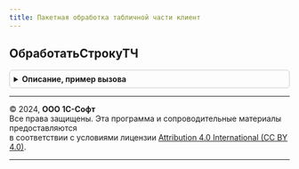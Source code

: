 ```yaml
---
title: Пакетная обработка табличной части клиент
---
```



## ОбработатьСтрокуТЧ
<details style="margin: 1em 0; padding: 0.5em; border: 1px solid #ccc; border-radius: 6px;">

<summary style="font-weight: bold; cursor: pointer;">Описание, пример вызова</summary>

```bsl

// Обработка строки табличной части - вызывается из форм документов.
//
// Параметры:
//  ТекущаяСтрока - см. ПакетнаяОбработкаТабличнойЧастиСервер.ОбработатьСтрокуТЧВЦикле.
//  СтруктураДействий - см.  ПакетнаяОбработкаТабличнойЧастиСервер.ОбработатьСтрокуТЧВЦикле.Действия.
//  КэшированныеЗначения - см. ПакетнаяОбработкаТабличнойЧастиКлиентСервер.ПолучитьСтруктуруКэшируемыеЗначения.
//  ДополнительныеПараметрыЗаполнения - Структура, Неопределено - дополнительные параметры заполнения.
//
Процедура ОбработатьСтрокуТЧ(ТекущаяСтрока, СтруктураДействий, КэшированныеЗначения, ДополнительныеПараметрыЗаполнения = Неопределено) Экспорт
```

Пример вызова
```bsl
ПакетнаяОбработкаТабличнойЧастиКлиент.ОбработатьСтрокуТЧ(ТекущаяСтрока, СтруктураДействий, КэшированныеЗначения, ДополнительныеПараметрыЗаполнения);
```
</details>

---

© 2024, **ООО 1С-Софт**  
Все права защищены. Эта программа и сопроводительные материалы предоставляются  
в соответствии с условиями лицензии [Attribution 4.0 International (CC BY 4.0)](https://creativecommons.org/licenses/by/4.0/legalcode).

---

